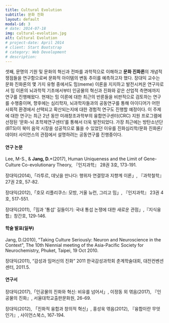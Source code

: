 ```yaml
---
title: Cultural Evolution
subtitle: 문화 진화
layout: default
modal-id: 3
# date: 2014-07-18
img: cultural-evolution.jpg
alt: Cultural Evolution
# project-date: April 2014
# client: Start Bootstrap
# category: Web Development
# description: 
---
```


셋째, 문명의 기원 및 문화의 혁신과 전파를 과학적으로 이해하고 **문화 진화론**의 개념적 쟁점들을 연구함으로써 문화적 아이템의 변동 추이를 예측하고자 했다. 장대익 교수는 문화 진화론의 몇 가지 유형 중에서도 밈(meme) 이론을 지지하고 발전시켜온 연구자로서 밈 이론의 뇌과학적 기초에서부터 인공물의 혁신과 진화와 같은 산업적 측면에까지 연구를 진행해왔다. 현재는 밈 이론에 대한 최근의 반론들을 비판적으로 검토하는 연구를 수행중이며, 향후에는 심리학자, 뇌과학자들과의 공동연구를 통해 아이디어가 어떤 사회적 환경에서 선택되고 확산되는지에 대한 경험적 연구도 진행할 예정이다. 이 주제에 대한 연구는 최근 2년 동안 미래창조과학부의 융합연구센터(CRC) 지원 프로그램에 선정된 ‘문화-뇌 초학제연구센터’를 통해서 더욱 발전되었다. 가장 최근에는 방탄소년단(BTS)이 북미 음악 시장을 성공적으로 뚫을 수 있었던 이유를 진화심리학/문화 진화론/데이터 사이언스의 관점에서 설명하려는 공동연구를 진행중이다.

#### 연구 논문
Lee, M-S., & **Jang, D.***(2017), Human Uniqueness and the Limit of Gene-Culture Co-evolutionary Theory, 『인지과학』 28권 3호, 173-191.

장대익(2014),「라투르, 데닛을 만나다: 행위자 연결망과 지향계 이론」, 『과학철학』 27권 2호, 57-82.

장대익(2012),「호모 리플리쿠스: 모방, 거울 뉴런, 그리고 밈」, 『인지과학』 23권 4호, 517-551.

장대익(2011),「밈과 '통섭' 길들이기: 국내 통섭 논쟁에 대한 새로운 관점」,『지식융합』창간호, 129-146.

#### 학술 발표(일부)
Jang, D.(2010), "Taking Culture Seriously: Neuron and Neuroscience in the Context", The 10th Niennial meeting of the Asia-Pacific Society for Neurochemistry, Phuket, Taipei, 19 Oct 2010.

장대익(2011), “감성과 밈머신의 진화” 2011 한국감성과학회 춘계학술대회, 대전컨벤션센터, 2011.5.

#### 연구서
장대익(2017),「인공물의 진화와 혁신: 비유를 넘어서」, 이정동 외 엮음(2017), 『인공물의 진화』, 서울대학교출판문화원, 26-69.

장대익(2012), 「진화적 융합과 창의적 혁신」, 홍성욱 엮음(2012), 『융합이란 무엇인가』, 사이언스북스, 167-194.
